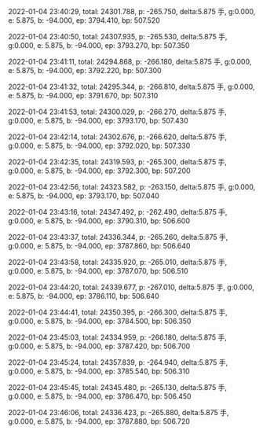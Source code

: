 2022-01-04 23:40:29, total: 24301.788, p: -265.750, delta:5.875 手, g:0.000, e: 5.875, b: -94.000, ep: 3794.410, bp: 507.520

2022-01-04 23:40:50, total: 24307.935, p: -265.530, delta:5.875 手, g:0.000, e: 5.875, b: -94.000, ep: 3793.270, bp: 507.350

2022-01-04 23:41:11, total: 24294.868, p: -266.180, delta:5.875 手, g:0.000, e: 5.875, b: -94.000, ep: 3792.220, bp: 507.300

2022-01-04 23:41:32, total: 24295.344, p: -266.810, delta:5.875 手, g:0.000, e: 5.875, b: -94.000, ep: 3791.670, bp: 507.310

2022-01-04 23:41:53, total: 24300.029, p: -266.270, delta:5.875 手, g:0.000, e: 5.875, b: -94.000, ep: 3793.170, bp: 507.430

2022-01-04 23:42:14, total: 24302.676, p: -266.620, delta:5.875 手, g:0.000, e: 5.875, b: -94.000, ep: 3792.020, bp: 507.330

2022-01-04 23:42:35, total: 24319.593, p: -265.300, delta:5.875 手, g:0.000, e: 5.875, b: -94.000, ep: 3792.300, bp: 507.200

2022-01-04 23:42:56, total: 24323.582, p: -263.150, delta:5.875 手, g:0.000, e: 5.875, b: -94.000, ep: 3793.170, bp: 507.040

2022-01-04 23:43:16, total: 24347.492, p: -262.490, delta:5.875 手, g:0.000, e: 5.875, b: -94.000, ep: 3790.310, bp: 506.600

2022-01-04 23:43:37, total: 24336.344, p: -265.260, delta:5.875 手, g:0.000, e: 5.875, b: -94.000, ep: 3787.860, bp: 506.640

2022-01-04 23:43:58, total: 24335.920, p: -265.010, delta:5.875 手, g:0.000, e: 5.875, b: -94.000, ep: 3787.070, bp: 506.510

2022-01-04 23:44:20, total: 24339.677, p: -267.010, delta:5.875 手, g:0.000, e: 5.875, b: -94.000, ep: 3786.110, bp: 506.640

2022-01-04 23:44:41, total: 24350.395, p: -266.300, delta:5.875 手, g:0.000, e: 5.875, b: -94.000, ep: 3784.500, bp: 506.350

2022-01-04 23:45:03, total: 24334.959, p: -266.180, delta:5.875 手, g:0.000, e: 5.875, b: -94.000, ep: 3787.420, bp: 506.700

2022-01-04 23:45:24, total: 24357.839, p: -264.940, delta:5.875 手, g:0.000, e: 5.875, b: -94.000, ep: 3785.540, bp: 506.310

2022-01-04 23:45:45, total: 24345.480, p: -265.130, delta:5.875 手, g:0.000, e: 5.875, b: -94.000, ep: 3786.470, bp: 506.450

2022-01-04 23:46:06, total: 24336.423, p: -265.880, delta:5.875 手, g:0.000, e: 5.875, b: -94.000, ep: 3787.880, bp: 506.720